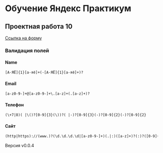 # Обучение Яндекс Практикум

## Проектная работа 10 

[Ссылка на форму](https://qwelp.github.io/sprint-10-homework.github.io/)

### Валидация полей

#### Name
```html
[А-ЯЁ]{1}[а-яё]+(-[А-ЯЁ]{1}[а-яё]+)?
```

#### Email
```html
[a-z0-9-]+@[a-z0-9-]+\.[a-z]+(.[a-z]+)?
```

#### Телефон
```html
(\+7|8)( |\()?[0-9]{3}(\))?( |-)?[0-9]{3}(-)?[0-9]{2}(-)?[0-9]{2}
```


#### Сайт
```html
(http|https)://(www.)?(\d.\d.\d.\d|[a-z0-9-]+)(.|:)([a-z]+)?(:)?([0-9]{2,4})?([a-z/]+)?(#)?
```


Версия v0.0.4
